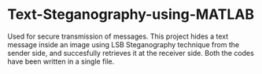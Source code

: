 # Text-Steganography-using-MATLAB
Used for secure transmission of messages.
This project hides a text message inside an image using LSB Steganography technique from the sender side, and succesfully retrieves it at the receiver side. Both the codes have been written in a single file.

